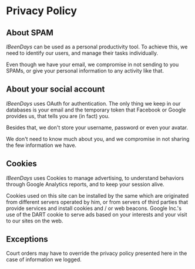 # Privacy Policy

## About SPAM

*IBeenDays* can be used as a personal productivity tool. To achieve this,
we need to identify our users, and manage their tasks individually.

Even though we have your email, we compromise in not sending to you
SPAMs, or give your personal information to any activity like that.


## About your social account

*IBeenDays* uses OAuth for authentication. The only thing we keep in
our databases is your email and the temporary token that Facebook or
Google provides us, that tells you are (in fact) you.

Besides that, we don't store your username, password or even your avatar.

We don't need to know much about you, and we compromise in not sharing
the few information we have.


## Cookies

*IBeenDays* uses Cookies to manage advertising, to understand behaviors
through Google Analytics reports, and to keep your session alive.

Cookies used on this site can be installed by the same which are
originated from different servers operated by him, or from servers of
third parties that provide services and install cookies and / or web
beacons. Google Inc.'s use of the DART
cookie to serve ads based on your interests and your visit to our sites
on the web.


## Exceptions

Court orders may have to override the privacy policy presented here in
the case of information we logged.
